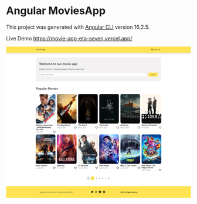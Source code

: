 # Angular MoviesApp

This project was generated with [Angular CLI](https://github.com/angular/angular-cli) version 16.2.5.

Live Demo https://movie-app-eta-seven.vercel.app/

<p align="center">
    <a href="https://movie-app-eta-seven.vercel.app/">
        <img src="src/assets/img/screencapture-movie-app-eta-seven-vercel-app-2023-10-18-04_37_45.png" alt="Movies-App" />
    </a>
</p>


